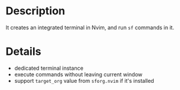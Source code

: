 # Description

It creates an integrated terminal in Nvim, and run `sf` commands in it.

# Details

- dedicated terminal instance
- execute commands without leaving current window
- support `target_org` value from `sforg.nvim` if it's installed
